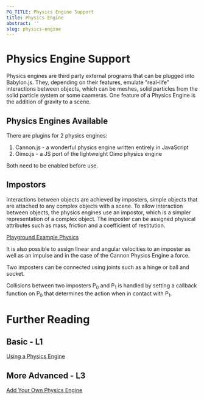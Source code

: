 ```yaml
---
PG_TITLE: Physics Engine Support
title: Physics Engine
abstract: ''
slug: physics-engine
---
```



# Physics Engine Support

Physics engines are third party external programs that can be plugged into Babylon.js. They, depending on their features, emulate "real-life" interactions between objects, which can be meshes, solid particles from the solid particle system or some caameras. One feature of a Physics Engine is the addition of gravity to a scene.

## Physics Engines Available

There are plugins for 2 physics engines:

1. Cannon.js - a wonderful physics engine written entirely in JavaScript
2. Oimo.js - a JS port of the lightweight Oimo physics engine

Both need to be enabled before use.

## Impostors

Interactions between objects are achieved by imposters, simple objects that are attached to any complex objects with a scene. To allow interaction between objects, the physics engines use an impostor, which is a simpler representation of a complex object. The imposter can be assigned physical attributes such as mass, friction and a coefficient of restitution.

[Playground Example Physics](https://www.babylonjs-playground.com/#BEFOO)

It is also possible to assign linear and angular velocities to an imposter as well as an impulse and in the case of the Cannon Physics Engine a force.

Two imposters can be connected using joints such as a hinge or ball and socket.

Collisions between two imposters P<sub>0</sub> and P<sub>1</sub> is handled by setting a callback function on P<sub>0</sub> that determines the action when in contact with P<sub>1</sub>.

# Further Reading

## Basic - L1

[Using a Physics Engine](/How_To/Using_The_Physics_Engine)

## More Advanced - L3

[Add Your Own Physics Engine](/How_To/Adding_Your_Own_Physics_Engine_Plugin_to_Babylon.js)